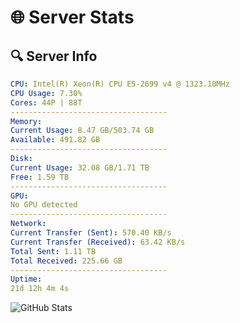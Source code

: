 # 🌐 Server Stats
## 🔍 Server Info
```yaml
CPU: Intel(R) Xeon(R) CPU E5-2699 v4 @ 1323.10MHz
CPU Usage: 7.30%
Cores: 44P | 88T
-----------------------------------
Memory:
Current Usage: 8.47 GB/503.74 GB
Available: 491.82 GB
-----------------------------------
Disk:
Current Usage: 32.08 GB/1.71 TB
Free: 1.59 TB
-----------------------------------
GPU:
No GPU detected
-----------------------------------
Network:
Current Transfer (Sent): 570.40 KB/s
Current Transfer (Received): 63.42 KB/s
Total Sent: 1.11 TB
Total Received: 225.66 GB
-----------------------------------
Uptime:
21d 12h 4m 4s
```
![GitHub Stats](https://img.shields.io/badge/Updated-2025-05-11_05:12:52-blue)